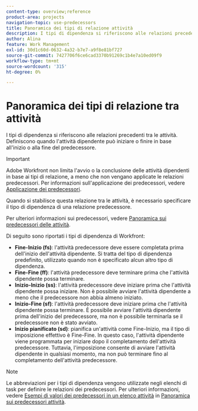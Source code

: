 ```yaml
---
content-type: overview;reference
product-area: projects
navigation-topic: use-predecessors
title: Panoramica dei tipi di relazione attività
description: I tipi di dipendenza si riferiscono alle relazioni precedenti tra le attività. Definiscono quando l'attività dipendente può iniziare o finire in base all'inizio o alla fine del predecessore.
author: Alina
feature: Work Management
exl-id: 30d1c60d-0632-4a32-b7e7-a9f8e81bf727
source-git-commit: 7427706f6ce6cad3370b91269c1b4e7a10ed09f9
workflow-type: tm+mt
source-wordcount: '315'
ht-degree: 0%

---
```


# Panoramica dei tipi di relazione tra attività

<!-- Audited: 12/2023 -->

I tipi di dipendenza si riferiscono alle relazioni precedenti tra le attività. Definiscono quando l&#39;attività dipendente può iniziare o finire in base all&#39;inizio o alla fine del predecessore.

>[!IMPORTANT]
>
>Adobe Workfront non limita l&#39;avvio o la conclusione delle attività dipendenti in base ai tipi di relazione, a meno che non vengano applicate le relazioni predecessori. Per informazioni sull&#39;applicazione dei predecessori, vedere [Applicazione dei predecessori](../../../manage-work/tasks/use-prdcssrs/enforced-predecessors.md).

Quando si stabilisce questa relazione tra le attività, è necessario specificare il tipo di dipendenza di una relazione predecessore.

Per ulteriori informazioni sui predecessori, vedere [Panoramica sui predecessori delle attività](../../../manage-work/tasks/use-prdcssrs/predecessors-overview.md).

Di seguito sono riportati i tipi di dipendenza di Workfront:

* **Fine-Inizio (fs)**: l&#39;attività predecessore deve essere completata prima dell&#39;inizio dell&#39;attività dipendente. Si tratta del tipo di dipendenza predefinito, utilizzato quando non è specificato alcun altro tipo di dipendenza.
* **Fine-Fine (ff)**: l&#39;attività predecessore deve terminare prima che l&#39;attività dipendente possa terminare.
* **Inizio-Inizio (ss)**: l&#39;attività predecessore deve iniziare prima che l&#39;attività dipendente possa iniziare. Non è possibile avviare l&#39;attività dipendente a meno che il predecessore non abbia almeno iniziato.
* **Inizio-Fine (sf)**: l&#39;attività predecessore deve iniziare prima che l&#39;attività dipendente possa terminare. È possibile avviare l&#39;attività dipendente prima dell&#39;inizio del predecessore, ma non è possibile terminarla se il predecessore non è stato avviato.
* **Inizio pianificato (sd)**: pianifica un&#39;attività come Fine-Inizio, ma il tipo di imposizione effettivo è Fine-Fine. In questo caso, l&#39;attività dipendente viene programmata per iniziare dopo il completamento dell&#39;attività predecessore. Tuttavia, l&#39;imposizione consente di avviare l&#39;attività dipendente in qualsiasi momento, ma non può terminare fino al completamento dell&#39;attività predecessore.

>[!NOTE]
>
>Le abbreviazioni per i tipi di dipendenza vengono utilizzate negli elenchi di task per definire le relazioni dei predecessori. Per ulteriori informazioni, vedere [Esempi di valori dei predecessori in un elenco attività](/help/quicksilver/manage-work/tasks/use-prdcssrs/predecessors-overview.md#examples-of-predecessor-values-in-a-task-list) in [Panoramica sui predecessori attività](/help/quicksilver/manage-work/tasks/use-prdcssrs/predecessors-overview.md).

